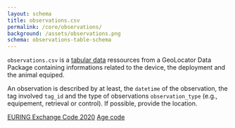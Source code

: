 ```yaml
---
layout: schema
title: observations.csv
permalink: /core/observations/
background: /assets/observations.png
schema: observations-table-schema
---
```


`observations.csv` is a [tabular data](https://datapackage.org/standard/glossary/#tabular-data) ressources from a GeoLocator Data Package containing informations related to the device, the deployment and the animal equiped.

An observation is described by at least, the `datetime` of the observation, the tag involved `tag_id` and the type of observations `observation_type` (e.g., equipement, retrieval or control). If possible, provide the location.

[EURING Exchange Code 2020](https://euring.org/files/documents/E2020ExchangeCodeV201.pdf)
[Age code](https://www.bto.org/sites/default/files/u17/downloads/about/resources/agecodes.pdf)
